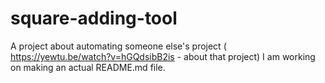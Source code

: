 # square-adding-tool
A project about automating someone else's project ( https://yewtu.be/watch?v=hGQdsibB2is - about that project)
I am working on making an actual README.md file.
